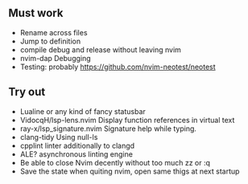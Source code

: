 ## Must work
- Rename across files
- Jump to definition
- compile debug and release without leaving nvim
- nvim-dap Debugging
- Testing: probably https://github.com/nvim-neotest/neotest

## Try out
- Lualine or any kind of fancy statusbar
- VidocqH/lsp-lens.nvim Display function references in virtual text
- ray-x/lsp_signature.nvim Signature help while typing.
- clang-tidy Using null-ls
- cpplint linter additionally to clangd
- ALE? asynchronous linting engine
- Be able to close Nvim decently without too much zz or :q
- Save the state when quiting nvim, open same thigs at next startup
